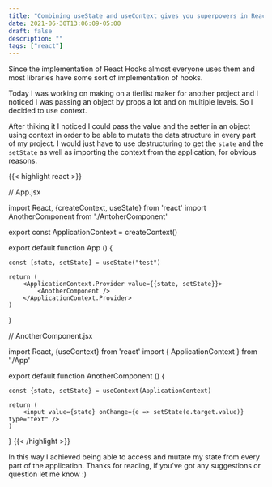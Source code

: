 ```yaml
---
title: "Combining useState and useContext gives you superpowers in React"
date: 2021-06-30T13:06:09-05:00
draft: false
description: ""
tags: ["react"]
---
```


Since the implementation of React Hooks almost everyone uses them and most libraries have some sort of implementation of hooks.

Today I was working on making on a tierlist maker for another project and I noticed I was passing an object by props a lot and on multiple levels. So I decided to use context.

After thiking it I noticed I could pass the value and the setter in an object using context in order to be able to mutate the data structure in every part of my project. I would just have to use destructuring to get the `state` and the `setState` as well as importing the context from the application, for obvious reasons.

{{< highlight react >}}

// App.jsx

import React, {createContext, useState} from 'react'
import AnotherComponent from './AntoherComponent'

export const ApplicationContext = createContext()

export default function App () {

    const [state, setState] = useState("test")

    return (
        <ApplicationContext.Provider value={{state, setState}}>
            <AnotherComponent />
        </ApplicationContext.Provider>
    )

}

// AnotherComponent.jsx

import React, {useContext} from 'react'
import { ApplicationContext } from './App'

export default function AnotherComponent () {

    const {state, setState} = useContext(ApplicationContext)

    return (
        <input value={state} onChange={e => setState(e.target.value)} type="text" />
    )

}
{{< /highlight >}}

In this way I achieved being able to access and mutate my state from every part of the application. Thanks for reading, if you've got any suggestions or question let me know :)
